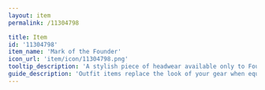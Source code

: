 ```yaml
---
layout: item
permalink: /11304798

title: Item
id: '11304798'
item_name: 'Mark of the Founder'
icon_url: 'item/icon/11304798.png'
tooltip_description: 'A stylish piece of headwear available only to Founders. It feels somehow familiar.'
guide_description: 'Outfit items replace the look of your gear when equipped.'
---
```

